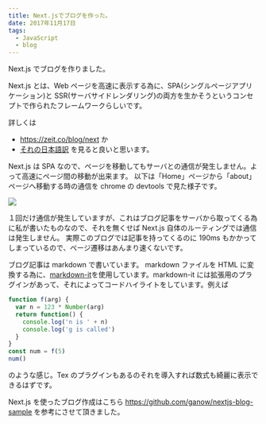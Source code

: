 ```yaml
---
title: Next.jsでブログを作った。
date: 2017年11月17日
tags:
  - JavaScript
  - blog
---
```


Next.js でブログを作りました。

Next.js とは、Web ページを高速に表示する為に、SPA(シングルページアプリケーション)と SSR(サーバサイドレンダリング)の両方を生かそうというコンセプトで作られたフレームワークらしいです。

詳しくは

- <https://zeit.co/blog/next> か
- [それの日本語訳](https://qiita.com/nkzawa/items/1e0e93efd13fb982c8c0)
  を見ると良いと思います。

Next.js は SPA なので、ページを移動してもサーバとの通信が発生しません。よって高速にページ間の移動が出来ます。
以下は「Home」ページから「about」ページへ移動する時の通信を chrome の devtools で見た様子です。

<img src="/images/network-log.png">

１回だけ通信が発生していますが、これはブログ記事をサーバから取ってくる為に私が書いたものなので、それを無くせば Next.js 自体のルーティングでは通信は発生しません。
実際このブログでは記事を持ってくるのに 190ms もかかってしまっているので、ページ遷移はあんまり速くないです。

ブログ記事は markdown で書いています。
markdown ファイルを HTML に変換する為に、[markdown-it](https://www.npmjs.com/package/markdown-it)を使用しています。markdown-it には拡張用のプラグインがあって、それによってコードハイライトをしています。例えば

```js
function f(arg) {
  var n = 123 * Number(arg)
  return function() {
    console.log('n is ' + n)
    console.log('g is called')
  }
}
const num = f(5)
num()
```

のような感じ。Tex のプラグインもあるのそれを導入すれば数式も綺麗に表示できるはずです。

Next.js を使ったブログ作成はこちら <https://github.com/ganow/nextjs-blog-sample> を参考にさせて頂きました。
